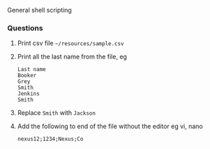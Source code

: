 General shell scripting

### Questions
1. Print csv file `~/resources/sample.csv`
2. Print all the last name from the file, eg

    ```
    Last name
    Booker
    Grey
    Smith
    Jenkins
    Smith
    ```

3. Replace `Smith` with `Jackson`
4. Add the following to end of the file without the editor eg vi, nano

    ```
    nexus12;1234;Nexus;Co
    ```